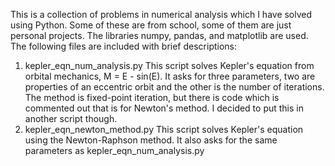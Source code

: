 This is a collection of problems in numerical analysis which I have solved using Python. Some of these are from school, some of them are just personal projects.
The libraries numpy, pandas, and matplotlib are used. The following files are included with brief descriptions:
  1) kepler_eqn_num_analysis.py
     This script solves Kepler's equation from orbital mechanics, M = E - sin(E).
     It asks for three parameters, two are properties of an eccentric orbit and the other is the number of iterations.
     The method is fixed-point iteration, but there is code which is commented out that is for Newton's method. I decided to put this in another script though.
  2) kepler_eqn_newton_method.py
     This script solves Kepler's equation using the Newton-Raphson method. It also asks for the same parameters as kepler_eqn_num_analysis.py
  
